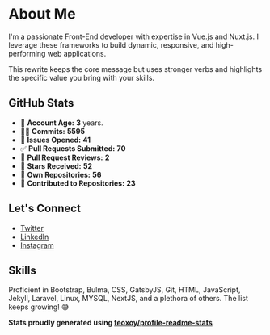 # About Me

I'm a passionate Front-End developer with expertise in Vue.js and Nuxt.js. I leverage these frameworks to build dynamic, responsive, and high-performing web applications.

This rewrite keeps the core message but uses stronger verbs and highlights the specific value you bring with your skills.

## GitHub Stats

- 👶 **Account Age:** **3** years.
- 👨‍💻 **Commits:** **5595**
- 👐 **Issues Opened:** **41**
- ✅ **Pull Requests Submitted:** **70**
- 👀 **Pull Request Reviews:** **2**
- 🌟 **Stars Received:** **52**
- 👤 **Own Repositories:** **56**
- 🤝 **Contributed to Repositories:** **23**

## Let's Connect

- [Twitter](https://twitter.com/tuanducdesigner)
- [LinkedIn](https://www.linkedin.com/in/tuanductran)
- [Instagram](https://www.instagram.com/tuanductran.dev)

## Skills

Proficient in Bootstrap, Bulma, CSS, GatsbyJS, Git, HTML, JavaScript, Jekyll, Laravel, Linux, MYSQL, NextJS, and a plethora of others. The list keeps growing! 😅

**Stats proudly generated using [teoxoy/profile-readme-stats](https://github.com/marketplace/actions/profile-readme-stats)**
